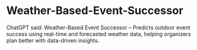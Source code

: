 # Weather-Based-Event-Successor
ChatGPT said:  Weather-Based Event Successor – Predicts outdoor event success using real-time and forecasted weather data, helping organizers plan better with data-driven insights.
